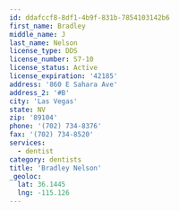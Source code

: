 ```yaml
---
id: ddafccf8-8df1-4b9f-831b-7854103142b6
first_name: Bradley
middle_name: J
last_name: Nelson
license_type: DDS
license_number: S7-10
license_status: Active
license_expiration: '42185'
address: '860 E Sahara Ave'
address_2: '#B'
city: 'Las Vegas'
state: NV
zip: '89104'
phone: '(702) 734-8376'
fax: '(702) 734-8520'
services:
  - dentist
category: dentists
title: 'Bradley Nelson'
_geoloc:
  lat: 36.1445
  lng: -115.126
---
```


